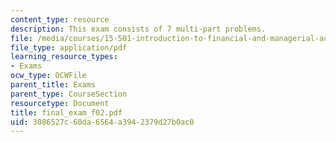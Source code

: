 ```yaml
---
content_type: resource
description: This exam consists of 7 multi-part problems.
file: /media/courses/15-501-introduction-to-financial-and-managerial-accounting-spring-2004/3086527c60da6564a3942379d27b0ac0_final_exam_f02.pdf
file_type: application/pdf
learning_resource_types:
- Exams
ocw_type: OCWFile
parent_title: Exams
parent_type: CourseSection
resourcetype: Document
title: final_exam_f02.pdf
uid: 3086527c-60da-6564-a394-2379d27b0ac0
---
```

